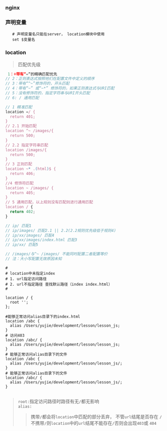 ### nginx

### 声明变量

```shell
   # 声明变量名只能在server， location模块中使用
   set $变量名
```

### location

> 匹配优先级

```js
 1：÷带有“=“的精确匹配优先
// 2：正则表达式按照他们在配置文件中定义的顺序
// 3：带有“^~”修饰符的，开头匹配
// 4：带有“~” 或“~*” 修饰符的，如果正则表达式与URI匹配
// 5：没有修饰符的，指定字符串与URI开头匹配
// 6: / 通用匹配

// 1 精准匹配
location =/ {
  return 401;
}
// 2.1 开始匹配
location ^~ /images/{
  return 500;
}
// 2.2 指定字符串匹配
location /images/{
  return 500;
}
// 3 正则匹配
location ~* .(html)$ {
  return 406;
}
//4 修饰符匹配
location ~ /images/ {
  return 405;
}
// 5 通用匹配，以上规则没有匹配则进行通用匹配
location / {
  return 402;
}

// ip/ 匹配1
// ip/images/ 匹配2.1 || 2.2(2.2规则优先级低于规则4)
// ip/xx/images/ 匹配4
// ip/xx/images/index.html 匹配3
// ip/xx/ 匹配5

// /images/与^~ /images/ 不能同时配置二者配置等价
// 注：大小写配置无效原因未知
```

```shell
#
# location中未指定index
# 1. url指定访问路径
# 2. url不指定路径 查找默认路径（index index.html）
#

location / {
  root '';
};

#能够正常访问alias目录下的index.html
location /abc {
  alias /Users/yujie/development/lesson/lesson_js;
}
# 访问403
location /abc/ {
  alias /Users/yujie/development/lesson/lesson_js;
}
# 能够正常访问alias目录下的文件
location /abc {
  alias /Users/yujie/development/lesson/lesson_js/;
}
# 能够正常访问alias目录下的文件
location /abc/ {
  alias /Users/yujie/development/lesson/lesson_js/;
}


```

> `root:`指定访问路径时路径有无`/`都无影响  
> `alias:`
>
> > 携带`/`都会将`location`中匹配的部分丢弃， 不管`url`结尾是否存在 `/`  
> > 不携带`/`则`location`中的`url`结尾不能存在`/`否则会出现`403`或 `404`
